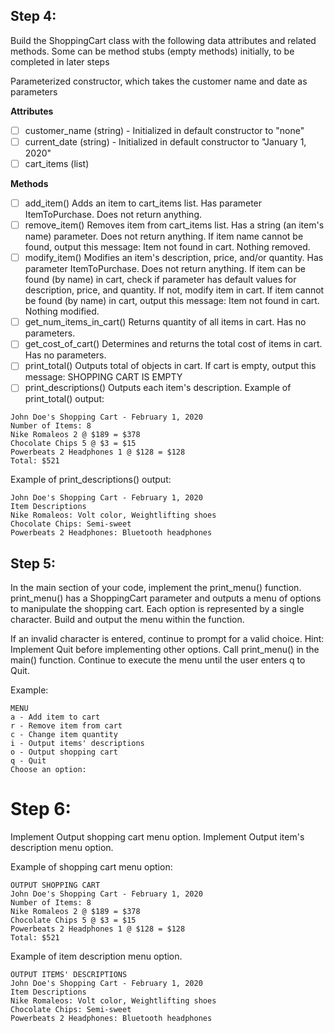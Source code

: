 ## Step 4: 
Build the ShoppingCart class with the following data attributes and related methods. Some can be method stubs (empty methods) initially, to be completed in later steps

Parameterized constructor, which takes the customer name and date as parameters

**Attributes**
- [ ] customer_name (string) - Initialized in default constructor to "none"
- [ ] current_date (string) - Initialized in default constructor to "January 1, 2020"
- [ ] cart_items (list)

**Methods**
- [ ] add_item()
Adds an item to cart_items list. Has parameter ItemToPurchase. Does not return anything.
- [ ] remove_item()
Removes item from cart_items list. Has a string (an item's name) parameter. Does not return anything.
If item name cannot be found, output this message: Item not found in cart. Nothing removed.
- [ ] modify_item()
Modifies an item's description, price, and/or quantity. Has parameter ItemToPurchase. Does not return anything.
If item can be found (by name) in cart, check if parameter has default values for description, price, and quantity. If not, modify item in cart.
If item cannot be found (by name) in cart, output this message: Item not found in cart. Nothing modified.
- [ ] get_num_items_in_cart()
Returns quantity of all items in cart. Has no parameters.
- [ ] get_cost_of_cart()
Determines and returns the total cost of items in cart. Has no parameters.
- [ ] print_total()
Outputs total of objects in cart.
If cart is empty, output this message: SHOPPING CART IS EMPTY
- [ ] print_descriptions()
Outputs each item's description.
Example of print_total() output:
```
John Doe's Shopping Cart - February 1, 2020
Number of Items: 8
Nike Romaleos 2 @ $189 = $378
Chocolate Chips 5 @ $3 = $15
Powerbeats 2 Headphones 1 @ $128 = $128
Total: $521
```

Example of print_descriptions() output:
```
John Doe's Shopping Cart - February 1, 2020
Item Descriptions
Nike Romaleos: Volt color, Weightlifting shoes
Chocolate Chips: Semi-sweet
Powerbeats 2 Headphones: Bluetooth headphones
```
## Step 5: 
In the main section of your code, implement the print_menu() function. print_menu() has a ShoppingCart parameter and outputs a menu of options to manipulate the shopping cart. Each option is represented by a single character. Build and output the menu within the function.

If an invalid character is entered, continue to prompt for a valid choice. Hint: Implement Quit before implementing other options. Call print_menu() in the main() function. Continue to execute the menu until the user enters q to Quit.

Example:
```
MENU
a - Add item to cart
r - Remove item from cart
c - Change item quantity
i - Output items' descriptions
o - Output shopping cart
q - Quit
Choose an option:
```

# Step 6:
Implement Output shopping cart menu option. Implement Output item's description menu option.

Example of shopping cart menu option:
```
OUTPUT SHOPPING CART
John Doe's Shopping Cart - February 1, 2020
Number of Items: 8
Nike Romaleos 2 @ $189 = $378
Chocolate Chips 5 @ $3 = $15
Powerbeats 2 Headphones 1 @ $128 = $128
Total: $521
```
Example of item description menu option.
```
OUTPUT ITEMS' DESCRIPTIONS
John Doe's Shopping Cart - February 1, 2020
Item Descriptions
Nike Romaleos: Volt color, Weightlifting shoes
Chocolate Chips: Semi-sweet
Powerbeats 2 Headphones: Bluetooth headphones
```